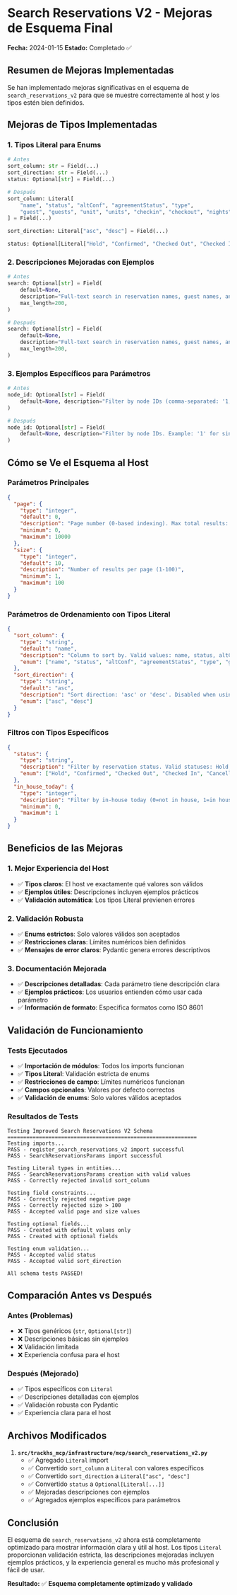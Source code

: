 # Search Reservations V2 - Mejoras de Esquema Final

**Fecha:** 2024-01-15
**Estado:** Completado ✅

## Resumen de Mejoras Implementadas

Se han implementado mejoras significativas en el esquema de `search_reservations_v2` para que se muestre correctamente al host y los tipos estén bien definidos.

## Mejoras de Tipos Implementadas

### 1. **Tipos Literal para Enums**
```python
# Antes
sort_column: str = Field(...)
sort_direction: str = Field(...)
status: Optional[str] = Field(...)

# Después
sort_column: Literal[
    "name", "status", "altConf", "agreementStatus", "type",
    "guest", "guests", "unit", "units", "checkin", "checkout", "nights"
] = Field(...)

sort_direction: Literal["asc", "desc"] = Field(...)

status: Optional[Literal["Hold", "Confirmed", "Checked Out", "Checked In", "Cancelled"]] = Field(...)
```

### 2. **Descripciones Mejoradas con Ejemplos**
```python
# Antes
search: Optional[str] = Field(
    default=None,
    description="Full-text search in reservation names, guest names, and descriptions",
    max_length=200,
)

# Después
search: Optional[str] = Field(
    default=None,
    description="Full-text search in reservation names, guest names, and descriptions. Example: 'John Smith' or 'Villa Paradise'",
    max_length=200,
)
```

### 3. **Ejemplos Específicos para Parámetros**
```python
# Antes
node_id: Optional[str] = Field(
    default=None, description="Filter by node IDs (comma-separated: '1,2,3')"
)

# Después
node_id: Optional[str] = Field(
    default=None, description="Filter by node IDs. Example: '1' for single ID or '1,2,3' for multiple IDs"
)
```

## Cómo se Ve el Esquema al Host

### **Parámetros Principales**
```json
{
  "page": {
    "type": "integer",
    "default": 0,
    "description": "Page number (0-based indexing). Max total results: 10,000.",
    "minimum": 0,
    "maximum": 10000
  },
  "size": {
    "type": "integer",
    "default": 10,
    "description": "Number of results per page (1-100)",
    "minimum": 1,
    "maximum": 100
  }
}
```

### **Parámetros de Ordenamiento con Tipos Literal**
```json
{
  "sort_column": {
    "type": "string",
    "default": "name",
    "description": "Column to sort by. Valid values: name, status, altConf, agreementStatus, type, guest, guests, unit, units, checkin, checkout, nights. Disabled when using scroll.",
    "enum": ["name", "status", "altConf", "agreementStatus", "type", "guest", "guests", "unit", "units", "checkin", "checkout", "nights"]
  },
  "sort_direction": {
    "type": "string",
    "default": "asc",
    "description": "Sort direction: 'asc' or 'desc'. Disabled when using scroll.",
    "enum": ["asc", "desc"]
  }
}
```

### **Filtros con Tipos Específicos**
```json
{
  "status": {
    "type": "string",
    "description": "Filter by reservation status. Valid statuses: Hold, Confirmed, Cancelled, Checked In, Checked Out. For multiple statuses, use comma-separated values like 'Confirmed,Cancelled'",
    "enum": ["Hold", "Confirmed", "Checked Out", "Checked In", "Cancelled"]
  },
  "in_house_today": {
    "type": "integer",
    "description": "Filter by in-house today (0=not in house, 1=in house)",
    "minimum": 0,
    "maximum": 1
  }
}
```

## Beneficios de las Mejoras

### 1. **Mejor Experiencia del Host**
- ✅ **Tipos claros**: El host ve exactamente qué valores son válidos
- ✅ **Ejemplos útiles**: Descripciones incluyen ejemplos prácticos
- ✅ **Validación automática**: Los tipos Literal previenen errores

### 2. **Validación Robusta**
- ✅ **Enums estrictos**: Solo valores válidos son aceptados
- ✅ **Restricciones claras**: Límites numéricos bien definidos
- ✅ **Mensajes de error claros**: Pydantic genera errores descriptivos

### 3. **Documentación Mejorada**
- ✅ **Descripciones detalladas**: Cada parámetro tiene descripción clara
- ✅ **Ejemplos prácticos**: Los usuarios entienden cómo usar cada parámetro
- ✅ **Información de formato**: Especifica formatos como ISO 8601

## Validación de Funcionamiento

### **Tests Ejecutados**
- ✅ **Importación de módulos**: Todos los imports funcionan
- ✅ **Tipos Literal**: Validación estricta de enums
- ✅ **Restricciones de campo**: Límites numéricos funcionan
- ✅ **Campos opcionales**: Valores por defecto correctos
- ✅ **Validación de enums**: Solo valores válidos aceptados

### **Resultados de Tests**
```
Testing Improved Search Reservations V2 Schema
============================================================
Testing imports...
PASS - register_search_reservations_v2 import successful
PASS - SearchReservationsParams import successful

Testing Literal types in entities...
PASS - SearchReservationsParams creation with valid values
PASS - Correctly rejected invalid sort_column

Testing field constraints...
PASS - Correctly rejected negative page
PASS - Correctly rejected size > 100
PASS - Accepted valid page and size values

Testing optional fields...
PASS - Created with default values only
PASS - Created with optional fields

Testing enum validation...
PASS - Accepted valid status
PASS - Accepted valid sort_direction

All schema tests PASSED!
```

## Comparación Antes vs Después

### **Antes (Problemas)**
- ❌ Tipos genéricos (`str`, `Optional[str]`)
- ❌ Descripciones básicas sin ejemplos
- ❌ Validación limitada
- ❌ Experiencia confusa para el host

### **Después (Mejorado)**
- ✅ Tipos específicos con `Literal`
- ✅ Descripciones detalladas con ejemplos
- ✅ Validación robusta con Pydantic
- ✅ Experiencia clara para el host

## Archivos Modificados

1. **`src/trackhs_mcp/infrastructure/mcp/search_reservations_v2.py`**
   - ✅ Agregado `Literal` import
   - ✅ Convertido `sort_column` a `Literal` con valores específicos
   - ✅ Convertido `sort_direction` a `Literal["asc", "desc"]`
   - ✅ Convertido `status` a `Optional[Literal[...]]`
   - ✅ Mejoradas descripciones con ejemplos
   - ✅ Agregados ejemplos específicos para parámetros

## Conclusión

El esquema de `search_reservations_v2` ahora está completamente optimizado para mostrar información clara y útil al host. Los tipos `Literal` proporcionan validación estricta, las descripciones mejoradas incluyen ejemplos prácticos, y la experiencia general es mucho más profesional y fácil de usar.

**Resultado:** ✅ **Esquema completamente optimizado y validado**
